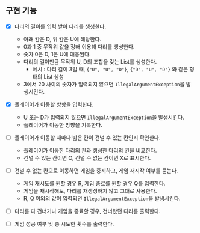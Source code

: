 ## 구현 기능

- [x] 다리의 길이를 입력 받아 다리를 생성한다.
    - 아래 칸은 D, 위 칸은 U에 해당한다.
    - 0과 1 중 무작위 값을 정해 이용해 다리를 생성한다.
    - 숫자 0은 D, 1은 U에 대응된다.
    - 다리의 길이만큼 무작위 U, D의 조합을 갖는 List를 생성한다.
        - 예시 : 다리 길이 3일 때, `{"U", "U", "D"}`, `{"D", "U", "D"}` 와 같은 형태의 List 생성
    - 3에서 20 사이의 숫자가 입력되지 않으면 `IllegalArgumentException`을 발생시킨다.
    

- [x] 플레이어가 이동할 방향을 입력한다.
    - U 또는 D가 입력되지 않으면 `IllegalArgumentException`을 발생시킨다.
    - 플레이어가 이동한 방향을 기록한다.


- [ ] 플레이어가 이동할 때마다 밟은 칸이 건널 수 있는 칸인지 확인한다.
    - 플레이어가 이동한 다리의 칸과 생성한 다리의 칸을 비교한다.
    - 건널 수 있는 칸이면 O, 건널 수 없는 칸이면 X로 표시한다.


- [ ] 건널 수 없는 칸으로 이동하면 게임을 중지하고, 게임 재시작 여부를 묻는다.
    - 게임 재시도를 원할 경우 R, 게임 종료를 원할 경우 Q를 입력한다.
    - 게임을 재시작해도, 다리를 재생성하지 않고 그대로 사용한다.
    - R, Q 이외의 값이 입력되면 `IllegalArgumentException`을 발생시킨다.


- [ ] 다리를 다 건너거나 게임을 종료할 경우, 건너왔던 다리를 출력한다.


- [ ] 게임 성공 여부 및 총 시도한 횟수를 출력한다.